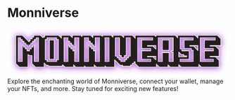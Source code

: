 # Monniverse
![Alt text](./Monniverse.svg)
Explore the enchanting world of Monniverse, connect your wallet, manage your NFTs, and more. Stay tuned for exciting new features!
